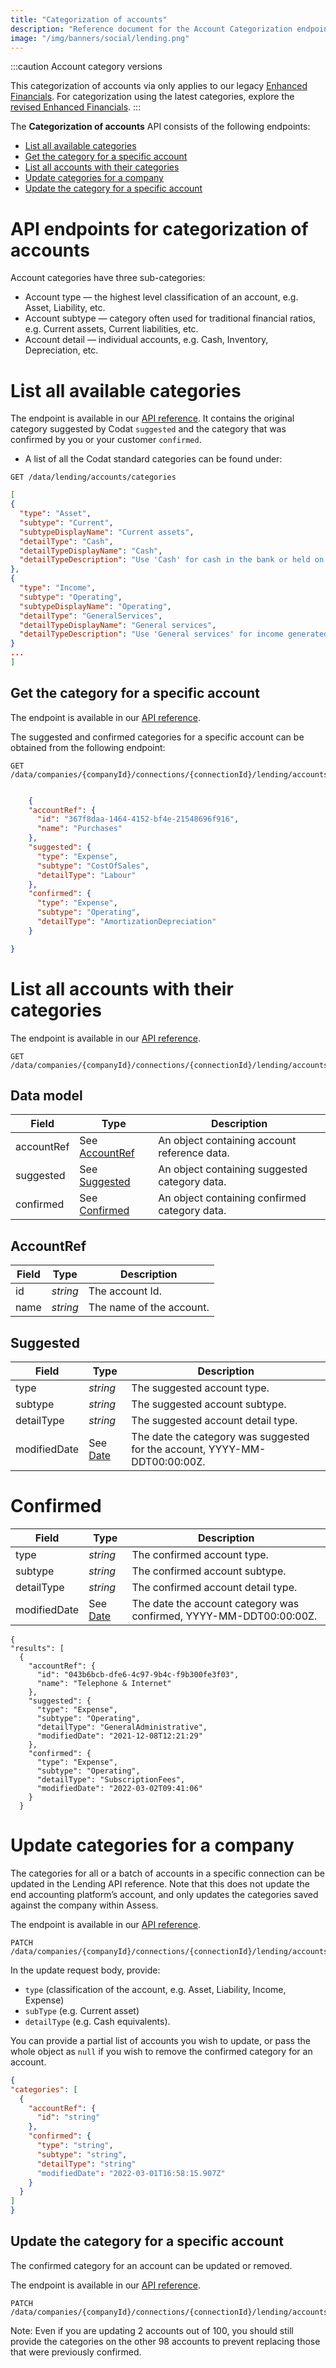 ```yaml
---
title: "Categorization of accounts"
description: "Reference document for the Account Categorization endpoints"
image: "/img/banners/social/lending.png"
---
```


:::caution Account category versions

This categorization of accounts via only applies to our legacy [Enhanced Financials](/lending/enhanced-financials/legacy/financials). For categorization using the latest categories, explore the [revised Enhanced Financials](/lending/enhanced-financials/overview).
:::

The **Categorization of accounts** API consists of the following endpoints:

- [List all available categories](#list-all-available-categories)
- [Get the category for a specific account](#get-the-category-for-a-specific-account)
- [List all accounts with their categories](#list-all-accounts-with-their-categories)
- [Update categories for a company](#update-categories-for-a-company)
- [Update the category for a specific account](#update-the-category-for-a-specific-account)

# API endpoints for categorization of accounts

Account categories have three sub-categories:

- Account type — the highest level classification of an account, e.g. Asset, Liability, etc.
- Account subtype — category often used for traditional financial ratios, e.g. Current assets, Current liabilities, etc.
- Account detail — individual accounts, e.g. Cash, Inventory, Depreciation, etc.

# List all available categories

The endpoint is available in our <a href="/assess-api#/operations/get-data-assess-accounts-categories">API reference</a>. It contains the original category suggested by Codat `suggested` and the category that was confirmed by you or your customer `confirmed`.

- A list of all the Codat standard categories can be found under:

```http
GET /data/lending/accounts/categories
```

```json
[
{
  "type": "Asset",
  "subtype": "Current",
  "subtypeDisplayName": "Current assets",
  "detailType": "Cash",
  "detailTypeDisplayName": "Cash",
  "detailTypeDescription": "Use 'Cash' for cash in the bank or held on premise. This should include overdrawn accounts."
},
{
  "type": "Income",
  "subtype": "Operating",
  "subtypeDisplayName": "Operating",
  "detailType": "GeneralServices",
  "detailTypeDisplayName": "General services",
  "detailTypeDescription": "Use 'General services' for income generated from services the company performs or usage fees charged."
}
...
]
```

## Get the category for a specific account

The endpoint is available in our <a href="/assess-api#/operations/get-data-companies-companyId-connections-connectionId-assess-accounts-accountId-categories">API reference</a>.

The suggested and confirmed categories for a specific account can be obtained from the following endpoint:

```http
GET /data/companies/{companyId}/connections/{connectionId}/lending/accounts/categories
```

```json

    {
    "accountRef": {
      "id": "367f8daa-1464-4152-bf4e-21548696f916",
      "name": "Purchases"
    },
    "suggested": {
      "type": "Expense",
      "subtype": "CostOfSales",
      "detailType": "Labour"
    },
    "confirmed": {
      "type": "Expense",
      "subtype": "Operating",
      "detailType": "AmortizationDepreciation"
    }

}
```

# List all accounts with their categories

The endpoint is available in our <a href="/assess-api#/operations/get-data-companies-companyId-connections-connectionId-assess-accounts-categories">API reference</a>.

```http
GET /data/companies/{companyId}/connections/{connectionId}/lending/accounts/categories
```

## Data model

| Field      | Type                          | Description                                   |
|------------|-------------------------------|-----------------------------------------------|
| accountRef | See [AccountRef](#accountref) | An object containing account reference data.  |
| suggested  | See [Suggested](#suggested)   | An object containing suggested category data. |
| confirmed  | See [Confirmed](#confirmed)   | An object containing confirmed category data. |

## AccountRef
| Field     | Type                           | Description                                   |
|-----------|--------------------------------|-----------------------------------------------|
| id        |  _string_                      | The account Id.                               |
| name      |  _string_                      | The name of the account.                      |

## Suggested
| Field         | Type        | Description                                                                 |
|---------------|-------------|-----------------------------------------------------------------------------|
| type          |  _string_   | The suggested account type.                                                 |
| subtype       |  _string_   | The suggested account subtype.                                              |
| detailType    |  _string_   | The suggested account detail type.                                          |
| modifiedDate  | See [Date](/platform-api#/schemas/DateTime)    | The date the category was suggested for the account, YYYY-MM-DDT00:00:00Z.  |

# Confirmed
| Field         | Type        | Description                                                         |
|---------------|-------------|---------------------------------------------------------------------|
| type          |  _string_   | The confirmed account type.                                         |
| subtype       |  _string_   | The confirmed account subtype.                                      |
| detailType    |  _string_   | The confirmed account detail type.                                  |
| modifiedDate  | See [Date](/platform-api#/schemas/DateTime)   | The date the account category was confirmed, YYYY-MM-DDT00:00:00Z.  |

```
{
"results": [
  {
    "accountRef": {
      "id": "043b6bcb-dfe6-4c97-9b4c-f9b300fe3f03",
      "name": "Telephone & Internet"
    },
    "suggested": {
      "type": "Expense",
      "subtype": "Operating",
      "detailType": "GeneralAdministrative",
      "modifiedDate": "2021-12-08T12:21:29"
    },
    "confirmed": {
      "type": "Expense",
      "subtype": "Operating",
      "detailType": "SubscriptionFees",
      "modifiedDate": "2022-03-02T09:41:06"
    }
  }
```

# Update categories for a company

The categories for all or a batch of accounts in a specific connection can be updated in the  Lending API reference.
Note that this does not update the end accounting platform’s account, and only updates the categories saved against the company within Assess.

The endpoint is available in our <a href="/assess-api#/operations/patch-data-companies-companyId-connections-connectionId-assess-accounts-categories">API reference</a>.

```http
PATCH /data/companies/{companyId}/connections/{connectionId}/lending/accounts/categories
```

In the update request body, provide:

- `type` (classification of the account, e.g. Asset, Liability, Income, Expense)
- `subType` (e.g. Current asset)
- `detailType` (e.g. Cash equivalents).

You can provide a partial list of accounts you wish to update, or pass the whole object as `null` if you wish to remove the confirmed category for an account.

```json
{
"categories": [
  {
    "accountRef": {
      "id": "string"
    },
    "confirmed": {
      "type": "string",
      "subtype": "string",
      "detailType": "string"
      "modifiedDate": "2022-03-01T16:58:15.907Z"
    }
  }
]
}
```

## Update the category for a specific account

The confirmed category for an account can be updated or removed.

The endpoint is available in our <a href="/assess-api#/operations/patch-data-companies-companyId-connections-connectionId-assess-accounts-accountId-categories">API reference</a>.

```http
PATCH /data/companies/{companyId}/connections/{connectionId}/lending/accounts/{accountId}/categories
```

Note: Even if you are updating 2 accounts out of 100, you should still provide the categories on the other 98 accounts to prevent replacing those that were previously confirmed.
